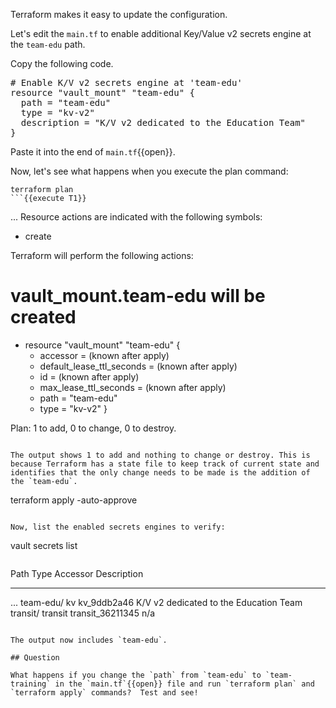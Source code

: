Terraform makes it easy to update the configuration.

Let's edit the `main.tf` to enable additional Key/Value v2 secrets engine at the `team-edu` path.

Copy the following code.

<pre class="file" data-target="clipboard">
# Enable K/V v2 secrets engine at 'team-edu'
resource "vault_mount" "team-edu" {
  path = "team-edu"
  type = "kv-v2"
  description = "K/V v2 dedicated to the Education Team"
}
</pre>

Paste it into the end of `main.tf`{{open}}.

Now, let's see what happens when you execute the plan command:

```
terraform plan
```{{execute T1}}

```
...
Resource actions are indicated with the following symbols:
  + create

Terraform will perform the following actions:

  # vault_mount.team-edu will be created
  + resource "vault_mount" "team-edu" {
      + accessor                  = (known after apply)
      + default_lease_ttl_seconds = (known after apply)
      + id                        = (known after apply)
      + max_lease_ttl_seconds     = (known after apply)
      + path                      = "team-edu"
      + type                      = "kv-v2"
    }

Plan: 1 to add, 0 to change, 0 to destroy.
```

The output shows 1 to add and nothing to change or destroy. This is because Terraform has a state file to keep track of current state and identifies that the only change needs to be made is the addition of the `team-edu`.

```
terraform apply -auto-approve
```{{execute T1}}

Now, list the enabled secrets engines to verify:

```
vault secrets list
```{{execute T1}}

```
Path          Type         Accessor              Description
----          ----         --------              -----------
...
team-edu/     kv           kv_9ddb2a46           K/V v2 dedicated to the Education Team
transit/      transit      transit_36211345      n/a
```

The output now includes `team-edu`.

## Question

What happens if you change the `path` from `team-edu` to `team-training` in the `main.tf`{{open}} file and run `terraform plan` and `terraform apply` commands?  Test and see!
